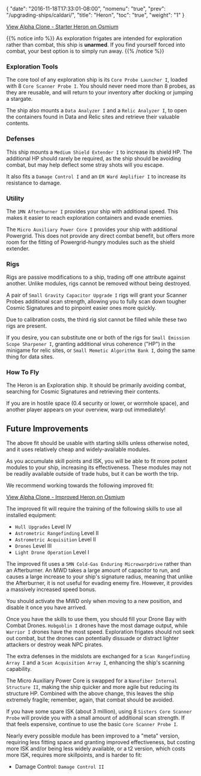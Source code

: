 {
  "date": "2016-11-18T17:33:01-08:00",
  "nomenu": "true",
  "prev": "/upgrading-ships/caldari/",
  "title": "Heron",
  "toc": "true",
  "weight": "1"
}

<object type="image/svg+xml" data="https://o.smium.org/api/convert/118487/svg/118487-alpha-clone---starter-heron.svg?privatetoken=51919643438219264"><a href="https://o.smium.org/loadout/private/118487/51919643438219264">View Alpha Clone - Starter Heron on Osmium</a></object>

{{% notice info %}}
As exploration frigates are intended for exploration rather than combat, this ship is **unarmed**.
If you find yourself forced into combat, your best option is to simply run away.
{{% /notice %}}

### Exploration Tools

The core tool of any exploration ship is its `Core Probe Launcher I`,
loaded with 8 `Core Scanner Probe I`.  You should never need more than 8 probes,
as they are reusable, and will return to your inventory after docking or jumping a stargate.

The ship also mounts a `Data Analyzer I` and a `Relic Analyzer I`, to open the
containers found in Data and Relic sites and retrieve their valuable contents.

### Defenses

This ship mounts a `Medium Shield Extender I` to increase its shield HP.
The additional HP should rarely be required, as the ship should be avoiding combat,
but may help deflect some stray shots will you escape.

It also fits a `Damage Control I` and an `EM Ward Amplifier I` to increase its resistance to damage.

### Utility

The `1MN Afterburner I` provides your ship with additional speed. This makes it easier to
reach exploration containers and evade enemies.

The `Micro Auxiliary Power Core I` provides your ship with additional Powergrid.
This does not provide any direct combat benefit, but offers more room for the fitting
of Powergrid-hungry modules such as the shield extender.

### Rigs

Rigs are passive modifications to a ship, trading off one attribute against another.
Unlike modules, rigs cannot be removed without being destroyed.

A pair of `Small Gravity Capacitor Upgrade I` rigs will grant your Scanner Probes
additional scan strength, allowing you to fully scan down tougher Cosmic Signatures
and to pinpoint easier ones more quickly.

Due to calibration costs, the third rig slot cannot be filled while these two rigs are present.

If you desire, you can substitute one or both of the rigs for `Small Emission Scope Sharpener I`,
granting additional virus coherence ("HP") in the minigame for relic sites,
or `Small Memetic Algorithm Bank I`, doing the same thing for data sites.

### How To Fly

The Heron is an Exploration ship.  It should be primarily avoiding combat,
searching for Cosmic Signatures and retrieving their contents.

If you are in hostile space (0.4 security or lower, or wormhole space),
and another player appears on your overview, warp out immediately!

## Future Improvements

The above fit should be usable with starting skills unless otherwise noted,
and it uses relatively cheap and widely-available modules.  

As you accumulate skill points and ISK, you will be able to fit more potent
modules to your ship, increasing its effectiveness.  These modules may not be
readily available outside of trade hubs, but it can be worth the trip.

We recommend working towards the following improved fit:

<object type="image/svg+xml" data="https://o.smium.org/api/convert/118488/svg/118488-alpha-clone---improved-heron.svg?privatetoken=1113267141009735680"><a href="https://o.smium.org/loadout/private/118488/1113267141009735680">View Alpha Clone - Improved Heron on Osmium</a></object>

The improved fit will require the training of the following skills to use all installed equipment:

* `Hull Upgrades` Level IV
* `Astrometric Rangefinding` Level II
* `Astrometric Acquisition` Level II
* `Drones` Level III
* `Light Drone Operation` Level I

The improved fit uses a `5MN Cold-Gas Enduring Microwarpdrive` rather than an Afterburner.
An MWD takes a large amount of capacitor to run, 
and causes a large increase to your ship's signature radius,
meaning that unlike the Afterburner, it is not useful for evading enemy fire.
However, it provides a massively increased speed bonus.

You should activate the MWD only when moving to a new position,
and disable it once you have arrived.

Once you have the skills to use them, you should fill your Drone Bay with Combat Drones.
`Hobgoblin I` drones have the most damage output, while `Warrior I` drones have the most speed.
Exploration frigates should not seek out combat, but the drones can potentially
dissuade or distract lighter attackers or destroy weak NPC pirates.

The extra defenses in the midslots are exchanged for a `Scan Rangefinding Array I`
and a `Scan Acquisition Array I`, enhancing the ship's scanning capability.

The Micro Auxiliary Power Core is swapped for a `Nanofiber Internal Structure II`,
making the ship quicker and more agile but reducing its structure HP.  Combined
with the above change, this leaves the ship extremely fragile; remember, again, that combat should be avoided.

If you have some spare ISK (about 3 million), using 8 `Sisters Core Scanner Probe` will provide you
with a small amount of additional scan strength.  If that feels expensive,
continue to use the basic `Core Scanner Probe I`.

Nearly every possible module has been improved to a "meta" version, requiring less fitting space
and granting improved effectiveness, but costing more ISK and/or being less widely available,
or a t2 version, which costs more ISK, requires more skillpoints, and is harder to fit:

 * Damage Control: `Damage Control II`